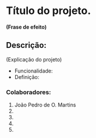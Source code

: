# Título do projeto.
**(Frase de efeito)** 

## Descrição:
(Explicação do projeto)

<ul>
<li> Funcionalidade: </li>
<li> Definição: </li>
</ul>

### Colaboradores:

<ol>
  <li>João Pedro de O. Martins</li>
  <li></li>
  <li></li>
  <li></li>
  <li></li>
<ol>

